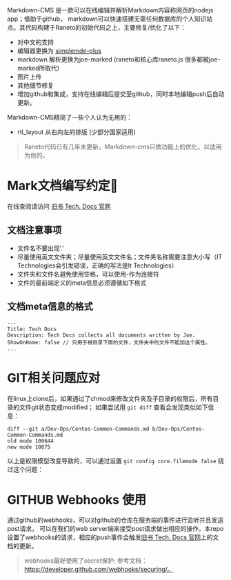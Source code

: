

Markdown-CMS 是一款可以在线编辑并解析Markdown内容称网页的nodejs app；借助于github， markdown可以快速搭建无需任何数据库的个人知识站点。其代码构建于Raneto的初始代码之上，主要修复/优化了以下：
- 对中文的支持
- 编辑器更换为 [simplemde-plus](https://github.com/choelea/simplemde-plus)
- markdown 解析更换为joe-marked (raneto和核心库raneto.js 很多都被joe-marked所取代)
- 图片上传
- 其他细节修复
- 增加github和集成，支持在线编辑后提交至github，同时本地编辑push后自动更新。

Markdown-CMS精简了一些个人认为无用的：
- rtl_layout  从右向左的排版 (少部分国家适用)

> Raneto代码已有几年未更新，Markdown-cms只做功能上的优化，以适用为目的。

# Mark文档编写约定
在线查阅请访问 [旧书 Tech. Docs 官网](http://tech.jiu-shu.com)
## 文档注意事项
- 文件名不要出现‘.’
- 尽量使用英文文件夹；尽量使用英文文件名；文件夹名称需要注意大小写（IT Technologies会引发错误，正确的写法是It Technologies）
- 文件夹和文件名避免使用空格，可以使用-作为连接符
- 文件的最前端定义的meta信息必须遵循如下格式

## 文档meta信息的格式
```
---
Title: Tech Docs
Description: Tech Docs collects all documents written by Joe.
ShowOnHome: false // 只用于根目录下面的文件，文件夹中的文件不能加这个属性。
...
```
# GIT相关问题应对
在linux上clone后，如果通过了chmod来修改文件夹及子目录的权限后，所有目录的文件git状态变成modified； 如果尝试用 `git diff` 查看会发现类似如下信息：

```shell
diff --git a/Dev-Ops/Centos-Common-Commands.md b/Dev-Ops/Centos-Common-Commands.md
old mode 100644
new mode 10075
```


以上是权限模型改变导致的，可以通过设置 `git config core.filemode false` 绕过这个问题：

# GITHUB Webhooks 使用
通过github的webhooks，可以对github的仓库在服务端的事件进行监听并且发送post请求。 可以在我们的web server端来接受post请求做出相应的操作。本repo设置了webhooks的请求，相应的push事件会触发[旧书 Tech. Docs 官网](http://tech.jiu-shu.com)上的文档的更新。
> webhooks最好使用了secret保护; 参考文档： https://developer.github.com/webhooks/securing/。
